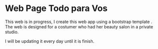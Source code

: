 # Web Page Todo para Vos

This web is in progress, I create this web app using a bootstrap template . The web is designed for a costumer who had her beauty salon in a private studio.

I will be updating it every day until it is finish.